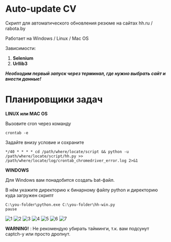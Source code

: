 # Auto-update CV
Скрипт для автоматического обновления резюме на сайтах hh.ru / rabota.by

Работает на Windows / Linux / Mac OS

Зависимости:
1. __Selenium__
3. __Urllib3__

***Необходим первый запуск через терминал, где нужно выбрать сайт и внести данные!***

# Планировщики задач

**LINUX или MAC OS**

Вызовите cron через команду 
```
crontab -e
```

Задайте внизу условие и сохраните
```
*/40 * * * * cd /path/where/locate/script && python -u /path/where/locate/script/hh.py >> /path/where/locate/log/crontab_chromedriver_error.log 2>&1
```

**WINDOWS**

Для Windows вам понадобится создать bat-файл.

В нём укажите директорию к бинарному файлу python и директорию куда загружен скрипт

```
C:\you-folder\python.exe C:\you-folder\hh-win.py
pause
```

![1](https://i.imgur.com/O5NF5Fa.png)
![2](https://i.imgur.com/jxcvidK.png)
![3](https://i.imgur.com/NnLALQV.png)
![4](https://i.imgur.com/lkPsGKs.png)
![5](https://i.imgur.com/04ewFOQ.png)
![6](https://i.imgur.com/6DIiBqd.png)
![7](https://i.imgur.com/WGE3UrE.png)

__WARNING!__ : Не рекомендую убирать тайминги, т.к. вам подсунут captch-у или просто дропнут.
